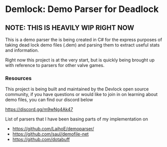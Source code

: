 # Demlock: Demo Parser for Deadlock

## NOTE: THIS IS HEAVILY WIP RIGHT NOW

This is a demo parser the is being created in C# for the express purposes of taking dead lock demo files (.dem) and parsing them to extract useful stats and information.

Right now this project is at the very start, but is quickly being brought up with reference to parsers for other valve games.



### Resources
This project is being built and maintained by the Devlock open source community, if you have questions or would like to join in on learning about demo files, you can find our discord below

https://discord.gg/m9wNg4Ak47


List of parsers that I have been basing parts of my implementation on 
- https://github.com/LaihoE/demoparser/
- https://github.com/saul/demofile-net
- https://github.com/dotabuff